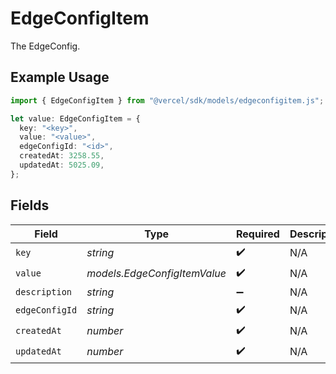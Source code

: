 # EdgeConfigItem

The EdgeConfig.

## Example Usage

```typescript
import { EdgeConfigItem } from "@vercel/sdk/models/edgeconfigitem.js";

let value: EdgeConfigItem = {
  key: "<key>",
  value: "<value>",
  edgeConfigId: "<id>",
  createdAt: 3258.55,
  updatedAt: 5025.09,
};
```

## Fields

| Field                        | Type                         | Required                     | Description                  |
| ---------------------------- | ---------------------------- | ---------------------------- | ---------------------------- |
| `key`                        | *string*                     | :heavy_check_mark:           | N/A                          |
| `value`                      | *models.EdgeConfigItemValue* | :heavy_check_mark:           | N/A                          |
| `description`                | *string*                     | :heavy_minus_sign:           | N/A                          |
| `edgeConfigId`               | *string*                     | :heavy_check_mark:           | N/A                          |
| `createdAt`                  | *number*                     | :heavy_check_mark:           | N/A                          |
| `updatedAt`                  | *number*                     | :heavy_check_mark:           | N/A                          |